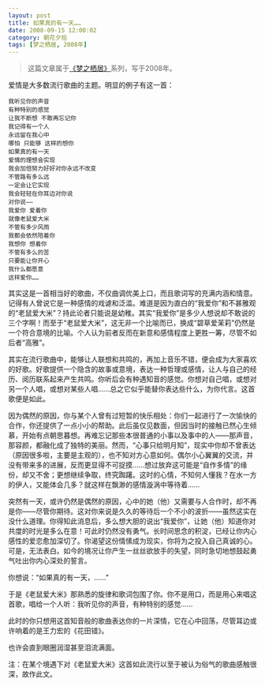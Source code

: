 ```yaml
---
layout: post
title: 如果真的有一天……
date: 2008-09-15 12:00:02
category: 朝花夕拾
tags: [梦之栖居, 2008年]
---
```


> 这篇文章属于[《梦之栖居》](/posts/where-the-dreams-reside/)系列，写于2008年。
	
<!--more-->

爱情是大多数流行歌曲的主题。明显的例子有这一首：

	我听见你的声音
	有种特别的感觉
	让我不断想 不敢再忘记你
	我记得有一个人
	永远留在我心中
	哪怕 只能够 这样的想你
	如果真的有一天
	爱情的理想会实现
	我会加倍努力好好对你永远不改变
	不管路有多么远
	一定会让它实现
	我会轻轻在你耳边对你说
	对你说——
	我爱你 爱着你
	就像老鼠爱大米
	不管有多少风雨
	我都会依然陪着你
	我想你 想着你
	不管有多么的苦
	只要能让你开心
	我什么都愿意
	这样爱你……

其实这是一首相当好的歌曲，不仅曲调优美上口，而且歌词写的充满内涵和情意。记得有人曾说它是一种感情的戏谑和泛滥。难道是因为直白的“我爱你”和不甚雅观的“老鼠爱大米”？持此论者只能说是幼稚。其实“我爱你”是多少人想说却不敢说的三个字啊！而至于“老鼠爱大米”，这无非一个比喻而已，换成“碧草爱茉莉”仍然是一个符合意境的比喻。个人认为前者反而在新意和感情程度上更胜一筹，尽管不如后者“高雅”。

其实在流行歌曲中，能够让人联想和共鸣的，再加上音乐不错，便会成为大家喜欢的好歌。好歌提供一个隐含的故事或意境，表达一种哲理或感情，让人与自己的经历、阅历联系起来产生共鸣。你听后会有种遇知音的感觉。你想对自己唱，或想对另一个人唱，或想对某些人唱……总之它似乎能替你表达些什么，为你代言。这首歌便是如此。

因为偶然的原因，你与某个人曾有过短暂的快乐相处：你们一起进行了一次愉快的合作，你还提供了一点小小的帮助。此后虽仅见数面，但因当时的接触已然心生倾慕，开始有点朝思暮想。再难忘记那些本很普通的小事以及事中的人——那声音，那容颜，都融化成了独特的美丽。然而，“心事只给明月知”，现实中你却不曾表达（原因很多啦，主要是主观的），也不知对方心意如何。偶尔小心翼翼的交流，并没有带来多的进展，反而更显得不可捉摸……想过放弃这可能是“自作多情”的缘份，却又不舍；更想继续争取，终究踟躇。这时的心情，不知何人懂我？在水一方的伊人，又能体会几多？就这样在飘渺的感情漩涡中等待着……

突然有一天，或许仍然是偶然的原因，心中的她（他）又需要与人合作时，却不再是你——尽管你期待。这对你来说是久久的等待后一个不小的波折——虽然这实在没什么道理。你得知此消息后，多么想大胆的说出“我爱你”，让她（他）知道你对共度的时光是多么在意！可此时仍然没有勇气。长时间思念的积淀，已经让你内心感性的爱恋愈加深切了。你渴望这份情愫成为现实，你将为之投入自己真诚的心。可是，无法表白。如今的境况让你产生一丝丝欲放手的失望，同时急切地想鼓起勇气吐出你内心深处的誓言。

你想说：“如果真的有一天，……”

于是《老鼠爱大米》那熟悉的旋律和歌词包围了你。你不是用口，而是用心来唱这首歌，唱给一个人听：我听见你的声音，有种特别的感觉……

此时的你只想用这首知音般的歌曲表达你的一片深情，它在心中回荡，尽管耳边或许响着的是王力宏的《花田错》。

也许会直到眼圈润湿甚至泪流满面。

注：在某个境遇下对《老鼠爱大米》这首如此流行以至于被认为俗气的歌曲感触很深，故作此文。